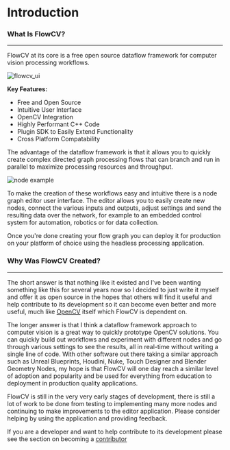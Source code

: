 # Introduction

### What Is FlowCV?

---

FlowCV at its core is a free open source dataflow framework for computer vision processing workflows.

![flowcv_ui](images/flowcv_ui.jpg)

**Key Features:**
* Free and Open Source
* Intuitive User Interface
* OpenCV Integration
* Highly Performant C++ Code
* Plugin SDK to Easily Extend Functionality
* Cross Platform Compatability

The advantage of the dataflow framework is that it allows you to quickly create complex directed graph
processing flows that can branch and run in parallel to maximize processing resources and throughput.

![node example](images/nodes_01.jpg)

To make the creation of these workflows easy and intuitive there is a node graph editor user interface.
The editor allows you to easily create new nodes, connect the various inputs and outputs, adjust settings and send the resulting data over the network, for example to an embedded control system for automation, robotics or for data collection.

Once you're done creating your flow graph you can deploy it for production on your platform of choice
using the headless processing application.


### Why Was FlowCV Created?

---

The short answer is that nothing like it existed and I've been wanting something like this for several years now
so I decided to just write it myself and offer it as open source in the hopes that others will find it useful and
help contribute to its development so it can become even better and more useful, much like [OpenCV](https://opencv.org/)
itself which FlowCV is dependent on.

The longer answer is that I think a dataflow framework approach to computer vision is a great way to quickly
prototype OpenCV solutions. You can quickly build out workflows and experiment with different nodes and go
through various settings to see the results, all in real-time without writing a single line of code.
With other software out there taking a similar approach such as Unreal Blueprints, 
Houdini, Nuke, Touch Designer and Blender Geometry Nodes, my hope is that FlowCV will one day reach a similar level
of adoption and popularity and be used for everything from  education to deployment in production quality applications.

FlowCV is still in the very very early stages of development, there is still a lot of work to be done from testing
to implementing many more nodes and continuing to make improvements to the editor application.
Please consider helping by using the application and providing feedback.

If you are a developer and want to help contribute to its development please see the section on becoming a
[contributor](dev/contribute.md)
